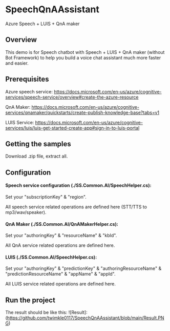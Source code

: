 # SpeechQnAAssistant
Azure Speech + LUIS + QnA maker 
## Overview
This demo is for Speech chatbot with Speech + LUIS + QnA maker (without Bot Framework) to help you build a voice chat assistant much more faster and easier. 
## Prerequisites
Azure speech service:
https://docs.microsoft.com/en-us/azure/cognitive-services/speech-service/overview#create-the-azure-resource

QnA Maker:
https://docs.microsoft.com/en-us/azure/cognitive-services/qnamaker/quickstarts/create-publish-knowledge-base?tabs=v1

LUIS Service:
https://docs.microsoft.com/en-us/azure/cognitive-services/luis/luis-get-started-create-app#sign-in-to-luis-portal

## Getting the samples
Download .zip file, extract all.

## Configuration
#### Speech service configuration (./SS.Common.AI/SpeechHelper.cs): 

Set your "subscriptionKey" & "region".

All speech service related operations are defined here (STT/TTS to mp3/wav/speaker).


#### QnA Maker (./SS.Common.AI/QnAMakerHelper.cs):

Set your "authoringKey" & "resourceName" & "kbId".

All QnA service related operations are defined here.


#### LUIS (./SS.Common.AI/SpeechHelper.cs):

Set your "authoringKey" & "predictionKey" & "authoringResourceName" & "predictionResourceName" & "appName" & "appId".

All LUIS service related operations are defined here.

## Run the project
The result should be like this:
![Result]:(https://github.com/twimkle0117/SpeechQnAAssistant/blob/main/Result.PNG)

